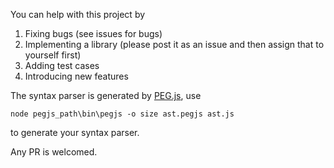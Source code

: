 You can help with this project by

1. Fixing bugs (see issues for bugs)
2. Implementing a library (please post it as an issue and then assign that to yourself first)
3. Adding test cases
4. Introducing new features

The syntax parser is generated by [PEG.js](pegjs.majda.cz), use
```
node pegjs_path\bin\pegjs -o size ast.pegjs ast.js
```
to generate your syntax parser.

Any PR is welcomed.
